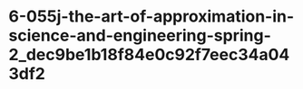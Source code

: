 # 6-055j-the-art-of-approximation-in-science-and-engineering-spring-2_dec9be1b18f84e0c92f7eec34a043df2